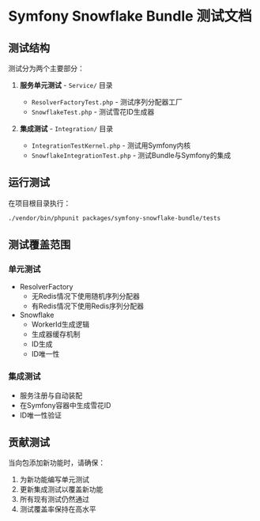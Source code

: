 # Symfony Snowflake Bundle 测试文档

## 测试结构

测试分为两个主要部分：

1. **服务单元测试** - `Service/` 目录
   - `ResolverFactoryTest.php` - 测试序列分配器工厂
   - `SnowflakeTest.php` - 测试雪花ID生成器

2. **集成测试** - `Integration/` 目录
   - `IntegrationTestKernel.php` - 测试用Symfony内核
   - `SnowflakeIntegrationTest.php` - 测试Bundle与Symfony的集成

## 运行测试

在项目根目录执行：

```bash
./vendor/bin/phpunit packages/symfony-snowflake-bundle/tests
```

## 测试覆盖范围

### 单元测试
- ResolverFactory
  - 无Redis情况下使用随机序列分配器
  - 有Redis情况下使用Redis序列分配器
- Snowflake
  - WorkerId生成逻辑
  - 生成器缓存机制
  - ID生成
  - ID唯一性

### 集成测试
- 服务注册与自动装配
- 在Symfony容器中生成雪花ID
- ID唯一性验证

## 贡献测试

当向包添加新功能时，请确保：
1. 为新功能编写单元测试
2. 更新集成测试以覆盖新功能
3. 所有现有测试仍然通过
4. 测试覆盖率保持在高水平
